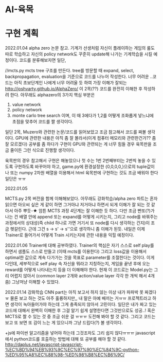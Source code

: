 # AI-육목

# 구현 계획

2022.01.04
alpha zero 논문 참고. 기계가 선생처럼 자신이 플레이하는 게임의 룰도 따로 학습하고 자신의 policy network도 꾸준히 update해 나가는 기계학습을 시킬 예정이다.
코드를 분류해보자면 일단,

//mcts.py
mcts tree 구조를 만든다.
tree를 방문할 때 expand, select, backpropagation, evaluation을 기준으로 코드를 나누어 작성한다.
너무 어려운 ..코드는 아직 초보단계인 나에게 너무 어려울 듯 하여 가장 이해가 잘되는 
http://joshvarty.github.io/AlphaZero/ 이 2목(??) 코드를 완전히 이해한 후 작성하려 한다.
아무래도 alphazero의 3가지 핵심 부분은
1. value network
2. policy network
3. monte carlo tree search 
이며, 이 때 3에다가 1,2를 어떻게 조화롭게 넣느냐에 초점을 맞추어 코드를 짤 생각이다.

일단 2목, Muzero와 관련한 논문/코드를 읽어보았고 조금 참고해서 코드를 짜볼 생각이다.
GPU에 관련한 내용은 아직 좀 잘 몰라서(이게 컴퓨터 메모리와 관련한건가?? 좀 잘 모르겠다) 공부를 좀 하다가 구현이 GPU와 관련되는 게 너무 힘들 경우 육목판을
조금 줄이든 그런 식으로 진행할 생각이다.

육목판의 경우 참고해서 구현은 해놓았으나 첫 수는 1번 2번째부터는 2번씩 놓을 수 있도록 구현하도록 바꾸어야 하고,
game.py에 환경설정한 {0,0,0,0,}으로의 tuple값이나 또는 numpy 2차원 배열을 이용해서 html 육목판에 구현하는 것도 조금 배워야 한다 일단은 ㅠㅠ

2022.01.05

MCTS.py 2목 버전을 함께 이해해보았다. 아무래도 강화학습/alpha zero 파트는 혼자 읽으면 아오씨 싶은 게 같이 하면 그거아냐 저거아냐 하면서 되게 이해가 잘 되는 것 같아서 아주 뿌듯-★
암튼 MCTS 과정 4단계는 잘 이해한 듯 하다.
다만 조금 삔또(?)가 나는 건 배열 안에 append 또는 expand를 어떻게 시키는지, 그리고 node를 바꿔주는 과정에서의 상대성(즉 child 하나로 가면 거기서 또 node를 다시 생각하는 건지)이 조금 헷갈린다. 근데 그건 s -> s' -> s''으로 생각하니 좀 이해가 된듯.
내일은 이제 Trainer로 들어가서 어떻게 Train 시키는지에 관한 내용을 익힐 예정이다. 

2022.01.06
Trainer에 대해 공부하였다. Trainer의 핵심은 자기 스스로 self play를 하면서 샘플도 스스로 만들고 (이때 mcts를 이용한다) 그리고 loss값을 이용해서 optimal한 값으로 계속 다가가는 것을 목표로 parameter를 조절한다는 것이다. 이게 다인데, 세부적으로 self play 속 자신을 뭐라고 지칭하는지, 게임을 끝낸 후에 오는 reward를 어떻게 나타내는지 등을 더 이해해야 한다. 
현재 이 코드로는 Model.py는 그리 어렵지 않아서 (common layer 2개와 action/value layer 각각 한 개씩 해서 4개 씀) 그냥저냥 이해할 수 있었다.

2022.01.14
강화학습 CNN part는 아직 보고서 하지 않는 이상 내가 파파박 못 짜겠다ㅠ
물론 보고 하는 것도 아주 훌륭하지만,, 내 말은 아예 배끼는 거ㅠㅠ
프로젝트라고 하면 생각이 녹아들어가야 하는데 그게 충족되지 않아서 고민이다.
일단은 내가 짜고 있는 코드에 대해서 완벽히 이해한 후 그걸 알기 쉽게 설명한다면 그것만으로도 성공..!
혹은 MCTS로 짤 수 있는 것 중 조금 쉬운 걸 ㅠㅠㅠ 도전해 봐야 할 것 같다.
그리고 코드는 보고 또 보면 또 감이 느는 게 있으니까 그냥 드립다(?) 볼 생각이다.

+js에 파이썬 알고리즘을 넣어야 하는데 그것조차도 그리 쉽지 않다ㅠㅠㅠ javascript에서 python코드를 호출하는 방법에 대해 또 공부를 해야 할 것 같다.
http://daplus.net/javascript-javascript-%EC%BD%94%EB%93%9C%EC%97%90%EC%84%9C-python-%ED%95%A8%EC%88%98-%ED%98%B8%EC%B6%9C/



